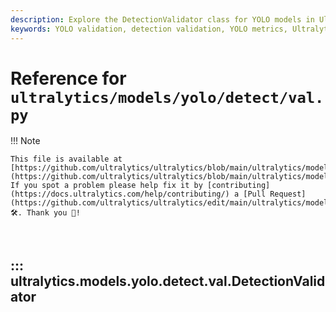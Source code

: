 ```yaml
---
description: Explore the DetectionValidator class for YOLO models in Ultralytics. Learn validation techniques, metrics, and dataset handling for object detection.
keywords: YOLO validation, detection validation, YOLO metrics, Ultralytics, object detection, machine learning, AI
---
```


# Reference for `ultralytics/models/yolo/detect/val.py`

!!! Note

    This file is available at [https://github.com/ultralytics/ultralytics/blob/main/ultralytics/models/yolo/detect/val.py](https://github.com/ultralytics/ultralytics/blob/main/ultralytics/models/yolo/detect/val.py). If you spot a problem please help fix it by [contributing](https://docs.ultralytics.com/help/contributing/) a [Pull Request](https://github.com/ultralytics/ultralytics/edit/main/ultralytics/models/yolo/detect/val.py) 🛠️. Thank you 🙏!

<br>

## ::: ultralytics.models.yolo.detect.val.DetectionValidator

<br><br>
